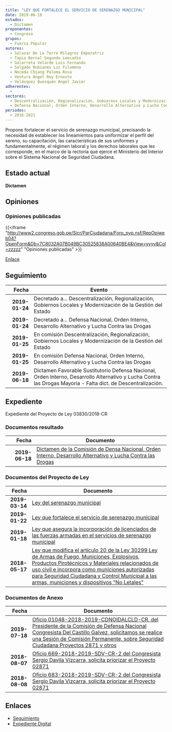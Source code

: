 ```yaml
---
title: "LEY QUE FORTALECE EL SERVICIO DE SERENAZGO MUNICIPAL"
date: 2019-06-18
estados: 
  - Dictamen
proponentes: 
  - Congreso
grupos: 
  - Fuerza Popular
autores: 
  - Salazar De La Torre Milagros Emperatriz
  - Tapia Bernal Segundo Leocadio
  - Galarreta Velarde Luis Fernando
  - Salgado Rubianes Luz Filomena
  - Noceda Chiang Paloma Rosa
  - Ventura Ángel Roy Ernesto
  - Velásquez Quesquén Angel Javier
adherentes: 
  - 
sectores: 
  - Descentralización, Regionalización, Gobiernos Locales y Modernización de la Gestión del Estado
  - Defensa Nacional, Orden Interno, Desarrollo Alternativo y Lucha Contra las Drogas
periodos: 
  - 2016-2021
---
```


Propone fortalecer el servicio de serenazgo municipal, precisando la necesidad de establecer los lineamientos para uniformizar el perfil del sereno, su capacitación, las características de sus uniformes y fundamentalmente, el régimen laboral y los derechos laborales que les corresponde, en el marco de la rectoría que ejerce el Ministerio del Interior sobre el Sistema Nacional de Seguridad Ciudadana.


## Estado actual

**Dictamen**

## Opiniones

### Opiniones publicadas

{{<iframe "http://www2.congreso.gob.pe/Sicr/ParCiudadana/Foro_pvp.nsf/RepOpiweb04?OpenForm&Db=7C8032A07B049BC30525838A00640BE4&View=yyyy&Col=zzzzz" "Opiniones publicadas" >}}

[Enlace](http://www2.congreso.gob.pe/Sicr/ParCiudadana/Foro_pvp.nsf/RepOpiweb04?OpenForm&Db=7C8032A07B049BC30525838A00640BE4&View=yyyy&Col=zzzzz)

## Seguimiento

| Fecha | Evento |
|------:|--------|
| **2019-01-24** | Decretado a... Descentralización, Regionalización, Gobiernos Locales y Modernización de la Gestión del Estado|
| **2019-01-24** | Decretado a... Defensa Nacional, Orden Interno, Desarrollo Alternativo y Lucha Contra las Drogas|
| **2019-01-25** | En comisión Descentralización, Regionalización, Gobiernos Locales y Modernización de la Gestión del Estado|
| **2019-01-25** | En comisión Defensa Nacional, Orden Interno, Desarrollo Alternativo y Lucha Contra las Drogas|
| **2019-06-18** | Dictamen Favorable Sustitutorio Defensa Nacional, Orden Interno, Desarrollo Alternativo y Lucha Contra las Drogas Mayoria - Falta dict. de Descentralización.|


## Expediente

Expediente del Proyecto de Ley 03830/2018-CR


### Documentos resultado

| Fecha | Documento |
|------:|--------|
| **2019-06-18** | [Dictamen de la Comisión de Densa Nacional, Orden Interno, Desarrollo Alternativo y Lucha Contra las Drogas](http://www.leyes.congreso.gob.pe/Documentos/2016_2021/Dictamenes/Proyectos_de_Ley/02871DC07MAY20190618.pdf) |

### Documentos del Proyecto de Ley

| Fecha | Documento |
|------:|--------|
| **2019-03-14** | [Ley del serenazgo municipal](http://www.leyes.congreso.gob.pe/Documentos/2016_2021/Proyectos_de_Ley_y_de_Resoluciones_Legislativas/PL0403620190314..pdf) |
| **2019-01-22** | [Ley que fortalece el servicio de serenazgo municipal](http://www.leyes.congreso.gob.pe/Documentos/2016_2021/Proyectos_de_Ley_y_de_Resoluciones_Legislativas/PL0383020190122..pdf) |
| **2019-01-18** | [Ley que asegura la incorporación de licenciados de las fuerzas armadas en el servicios de serenazgo municipal](http://www.leyes.congreso.gob.pe/Documentos/2016_2021/Proyectos_de_Ley_y_de_Resoluciones_Legislativas/PL0381520190118.pdf) |
| **2018-05-17** | [Ley que modifica el artículo 20 de la Ley 30299 Ley de Armas de Fuego, Municiones, Explosivos, Productos Pirotécnicos y Materiales relacionados de uso civil e incorpora como municiones autorizadas para Seguridad Ciudadana y Control Municipal a las armas, municiones y dispositivos "No Letales"](http://www.leyes.congreso.gob.pe/Documentos/2016_2021/Proyectos_de_Ley_y_de_Resoluciones_Legislativas/PL0287120180517.pdf) |

### Documentos de Anexo

| Fecha | Documento |
|------:|--------|
| **2019-07-18** | [Oficio 01048-2018-2019-CDNOIDALCLD-CR, del Presidente de la Comisión de Defensa Nacional Congresista Del Castillo Galvez, solicitamos se realice una Sesión de Comisión Permanente, sobre Seguridad Ciudadana Proyectos 2871 y otros](http://www.leyes.congreso.gob.pe/Documentos/2016_2021/Oficios/Comisiones_Ordinarias/OFICIO-01048-2018-2019-CDNOIDALCLD-CR.pdf) |
| **2018-08-07** | [Oficio 669-2018-2019-SDV-CR-2 del Congresista Sergio Davila Vizcarra, solicita priorizar el Proyecto 02871](http://www.leyes.congreso.gob.pe/Documentos/2016_2021/Oficios/Congresistas/OFICIO-669-2018-2019-SDV-CR-2.pdf) |
| **2018-08-08** | [Oficio 683-2018-2019-SDV-CR-2 del Congresista Sergio Davila Vizcarra, solicita priorizar el Proyecto 02871](http://www.leyes.congreso.gob.pe/Documentos/2016_2021/Oficios/Congresistas/OFICIO-683-2018-2019-SDV-CR-2.pdf) |

## Enlaces 

- [Seguimiento](http://www2.congreso.gob.pe/Sicr/TraDocEstProc/CLProLey2016.nsf/f7fff46988ca05b1052578e100829cc7/d79909120d4e0d040525838a00699d53?OpenDocument)
- [Expediente Digital](http://www2.congreso.gob.pe/Sicr/TraDocEstProc/CLProLey2016.nsf/f7fff46988ca05b1052578e100829cc7/d79909120d4e0d040525838a00699d53?OpenDocument&Click=05257FB7005EB655.eb71d0cf91d8294e05256cdf006b5706/$Body/0.1C6C)
